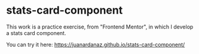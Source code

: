 # stats-card-component
This work is a practice exercise, from "Frontend Mentor", in which I develop a stats card component.

You can try it here: https://juanardanaz.github.io/stats-card-component/
